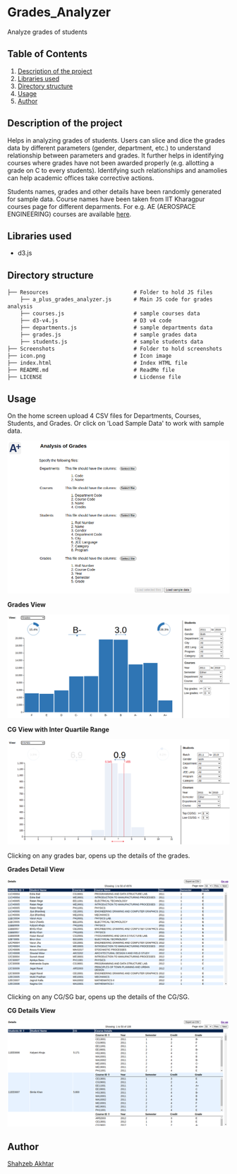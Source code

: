 # Grades_Analyzer
Analyze grades of students

## Table of Contents
<ol>
   <li><a href="#head1"> Description of the project</a>
   <li><a href="#head2"> Libraries used </a>
   <li><a href="#head3"> Directory structure </a>
   <li><a href="#head4"> Usage </a>
   <li><a href="#head5"> Author </a>
</ol>



<h2 id="head1"> Description of the project </h2>

Helps in analyzing grades of students. Users can slice and dice the grades data by different parameters (gender, department, etc.) to understand relationship between parameters and grades. It further helps in identifying courses where grades have not been awarded properly (e.g. allotting a grade on C to every students). Identifying such relationships and anamolies can help academic offices take corrective actions.

Students names, grades and other details have been randomly generated for sample data. Course names have been taken from IIT Kharagpur courses page for different deparments. For e.g. AE (AEROSPACE ENGINEERING) courses are available [here](https://erp.iitkgp.ac.in/ERPWebServices/curricula/CurriculaSubjectsList.jsp?stuType=UG&splCode=AE).

<h2 id="head2"> Libraries used </h2>

<ul>
 <li> d3.js
</ul>

<h2 id="head3"> Directory structure </h2>

```
├── Resources                           # Folder to hold JS files
    ├── a_plus_grades_analyzer.js       # Main JS code for grades analysis 
    ├── courses.js                      # sample courses data
    ├── d3-v4.js                        # D3 v4 code
    ├── departments.js                  # sample departments data
    ├── grades.js                       # sample grades data
    ├── students.js                     # sample students data
├── Screenshots                         # Folder to hold screenshots
├── icon.png                            # Icon image   
├── index.html                          # Index HTML file
├── README.md                           # ReadMe file
├── LICENSE                             # Licdense file

```

<h2 id="head4"> Usage </h2>

On the home screen upload 4 CSV files for Departments, Courses, Students, and Grades. Or click on 'Load Sample Data' to work with sample data.

![screen 1](Screenshots/home_screen.png)

**Grades View**

![screen 2](Screenshots/grades_view.png)


**CG View with Inter Quartile Range**

![screen 3](Screenshots/cg_view_with_iqr_highlight.png)

Clicking on any grades bar, opens up the details of the grades.

**Grades Detail View**

![screen 4](Screenshots/grades_details.png)

Clicking on any CG/SG bar, opens up the details of the CG/SG.

**CG Details View**

![screen 5](Screenshots/cg_details.png)


<h2 id="head5"> Author </h2>

[Shahzeb Akhtar](https://www.linkedin.com/in/shahzebakhtar/)
